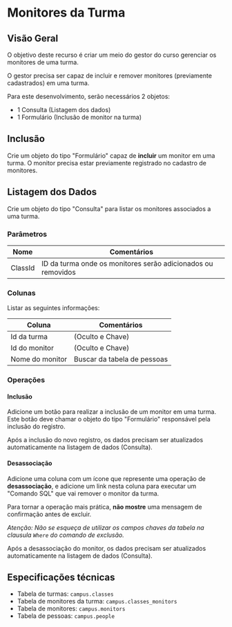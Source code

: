 # Monitores da Turma

## Visão Geral
O objetivo deste recurso é criar um meio do gestor do curso gerenciar os monitores de uma turma. 

O gestor precisa ser capaz de incluir e remover monitores (previamente cadastrados) em uma turma.

Para este desenvolvimento, serão necessários 2 objetos:
- 1 Consulta (Listagem dos dados)
- 1 Formulário (Inclusão de monitor na turma)

## Inclusão
Crie um objeto do tipo "Formulário" capaz de __incluir__ um monitor em uma turma. O monitor precisa estar previamente registrado no cadastro de monitores.

## Listagem dos Dados
Crie um objeto do tipo "Consulta" para listar os monitores associados a uma turma.

### Parâmetros
|   Nome        | Comentários
|---------------|------------------------------------
| ClassId       | ID da turma onde os monitores serão adicionados ou removidos

### Colunas
Listar as seguintes informações:

| Coluna             | Comentários
|--------------------|-----
| Id da turma        | (Oculto e Chave)
| Id do monitor      | (Oculto e Chave)
| Nome do monitor    | Buscar da tabela de pessoas

### Operações

#### Inclusão
Adicione um botão para realizar a inclusão de um monitor em uma turma. Este botão deve chamar o objeto do tipo "Formulário" responsável pela inclusão do registro. 

Após a inclusão do novo registro, os dados precisam ser atualizados automaticamente na listagem de dados (Consulta).

#### Desassociação
Adicione uma coluna com um ícone que represente uma operação de __desassociação__, e adicione um link nesta coluna para executar um "Comando SQL" que vai remover o monitor da turma.

Para tornar a operação mais prática, __não mostre__ uma mensagem de confirmação antes de excluir.

_Atenção: Não se esqueça de utilizar os campos chaves da tabela na clausula `Where` do comando de exclusão._

Após a desassociação do monitor, os dados precisam ser atualizados automaticamente na listagem de dados (Consulta).

## Especificações técnicas

- Tabela de turmas: `campus.classes`
- Tabela de monitores da turma: `campus.classes_monitors`
- Tabela de monitores: `campus.monitors`
- Tabela de pessoas: `campus.people`



